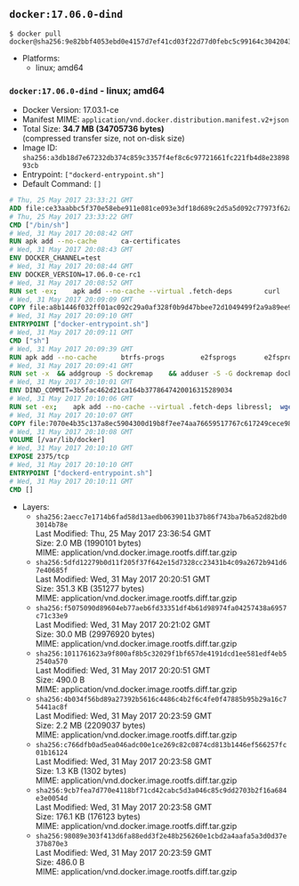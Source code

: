 ## `docker:17.06.0-dind`

```console
$ docker pull docker@sha256:9e82bbf4053ebd0e4157d7ef41cd03f22d77d0febc5c99164c30420438e8ca61
```

-	Platforms:
	-	linux; amd64

### `docker:17.06.0-dind` - linux; amd64

-	Docker Version: 17.03.1-ce
-	Manifest MIME: `application/vnd.docker.distribution.manifest.v2+json`
-	Total Size: **34.7 MB (34705736 bytes)**  
	(compressed transfer size, not on-disk size)
-	Image ID: `sha256:a3db18d7e67232db374c859c3357f4ef8c6c97721661fc221fb4d8e2389893cb`
-	Entrypoint: `["dockerd-entrypoint.sh"]`
-	Default Command: `[]`

```dockerfile
# Thu, 25 May 2017 23:33:21 GMT
ADD file:ce33aabbc5f370e58ebe911e081ce093e3df18d689c2d5a5d092c77973f62a54 in / 
# Thu, 25 May 2017 23:33:22 GMT
CMD ["/bin/sh"]
# Wed, 31 May 2017 20:08:42 GMT
RUN apk add --no-cache 		ca-certificates
# Wed, 31 May 2017 20:08:43 GMT
ENV DOCKER_CHANNEL=test
# Wed, 31 May 2017 20:08:44 GMT
ENV DOCKER_VERSION=17.06.0-ce-rc1
# Wed, 31 May 2017 20:08:52 GMT
RUN set -ex; 	apk add --no-cache --virtual .fetch-deps 		curl 		tar 	; 	curl -fL -o docker.tgz "https://download.docker.com/linux/static/${DOCKER_CHANNEL}/x86_64/docker-${DOCKER_VERSION}.tgz"; 	tar --extract 		--file docker.tgz 		--strip-components 1 		--directory /usr/local/bin/ 	; 	rm docker.tgz; 	apk del .fetch-deps; 	dockerd -v; 	docker -v
# Wed, 31 May 2017 20:09:09 GMT
COPY file:a8b1446f032ff01ac092c29a0af328f0b9d47bbee72d1049499f2a9a89ee988a in /usr/local/bin/ 
# Wed, 31 May 2017 20:09:10 GMT
ENTRYPOINT ["docker-entrypoint.sh"]
# Wed, 31 May 2017 20:09:11 GMT
CMD ["sh"]
# Wed, 31 May 2017 20:09:39 GMT
RUN apk add --no-cache 		btrfs-progs 		e2fsprogs 		e2fsprogs-extra 		iptables 		xfsprogs 		xz
# Wed, 31 May 2017 20:09:41 GMT
RUN set -x 	&& addgroup -S dockremap 	&& adduser -S -G dockremap dockremap 	&& echo 'dockremap:165536:65536' >> /etc/subuid 	&& echo 'dockremap:165536:65536' >> /etc/subgid
# Wed, 31 May 2017 20:10:01 GMT
ENV DIND_COMMIT=3b5fac462d21ca164b3778647420016315289034
# Wed, 31 May 2017 20:10:06 GMT
RUN set -ex; 	apk add --no-cache --virtual .fetch-deps libressl; 	wget -O /usr/local/bin/dind "https://raw.githubusercontent.com/docker/docker/${DIND_COMMIT}/hack/dind"; 	chmod +x /usr/local/bin/dind; 	apk del .fetch-deps
# Wed, 31 May 2017 20:10:07 GMT
COPY file:7070e4b35c137a8ec5904300d19b8f7ee74aa76659517767c617249cece98a4a in /usr/local/bin/ 
# Wed, 31 May 2017 20:10:08 GMT
VOLUME [/var/lib/docker]
# Wed, 31 May 2017 20:10:10 GMT
EXPOSE 2375/tcp
# Wed, 31 May 2017 20:10:10 GMT
ENTRYPOINT ["dockerd-entrypoint.sh"]
# Wed, 31 May 2017 20:10:11 GMT
CMD []
```

-	Layers:
	-	`sha256:2aecc7e1714b6fad58d13aedb0639011b37b86f743ba7b6a52d82bd03014b78e`  
		Last Modified: Thu, 25 May 2017 23:36:54 GMT  
		Size: 2.0 MB (1990101 bytes)  
		MIME: application/vnd.docker.image.rootfs.diff.tar.gzip
	-	`sha256:5dfd12279b0d11f205f37f642e15d7328cc23431b4c09a2672b941d67e40685f`  
		Last Modified: Wed, 31 May 2017 20:20:51 GMT  
		Size: 351.3 KB (351277 bytes)  
		MIME: application/vnd.docker.image.rootfs.diff.tar.gzip
	-	`sha256:f5075090d89604eb77aeb6fd33351df4b61d98974fa04257438a6957c71c33e9`  
		Last Modified: Wed, 31 May 2017 20:21:02 GMT  
		Size: 30.0 MB (29976920 bytes)  
		MIME: application/vnd.docker.image.rootfs.diff.tar.gzip
	-	`sha256:1011761623a9f800af8b5c32029f1bf657de4191dcd1ee581edf4eb52540a570`  
		Last Modified: Wed, 31 May 2017 20:20:51 GMT  
		Size: 490.0 B  
		MIME: application/vnd.docker.image.rootfs.diff.tar.gzip
	-	`sha256:4b034f56bd89a27392b5616c4486c4b2f6c4fe0f47885b95b29a16c75441ac8f`  
		Last Modified: Wed, 31 May 2017 20:23:59 GMT  
		Size: 2.2 MB (2209037 bytes)  
		MIME: application/vnd.docker.image.rootfs.diff.tar.gzip
	-	`sha256:c766dfb0ad5ea046adc00e1ce269c82c0874cd813b1446ef566257fc01b16124`  
		Last Modified: Wed, 31 May 2017 20:23:58 GMT  
		Size: 1.3 KB (1302 bytes)  
		MIME: application/vnd.docker.image.rootfs.diff.tar.gzip
	-	`sha256:9cb7fea7d770e4118bf71cd42cabc5d3a046c85c9dd2703b2f16a684e3e0054d`  
		Last Modified: Wed, 31 May 2017 20:23:58 GMT  
		Size: 176.1 KB (176123 bytes)  
		MIME: application/vnd.docker.image.rootfs.diff.tar.gzip
	-	`sha256:98089e303f413d6fa88edd3f2e48b256260e1cbd2a4aafa5a3d0d37e37b870e3`  
		Last Modified: Wed, 31 May 2017 20:23:59 GMT  
		Size: 486.0 B  
		MIME: application/vnd.docker.image.rootfs.diff.tar.gzip
